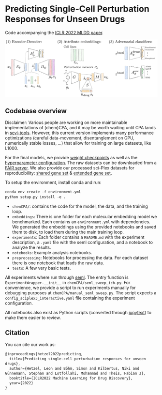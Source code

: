 # Predicting Single-Cell Perturbation Responses for Unseen Drugs
Code accompanying the [ICLR 2022 MLDD paper](https://arxiv.org/abs/2204.13545).

![architecture of CCPA](docs/chemCPA.png)

## Codebase overview
Disclaimer: Various people are working on more maintainable implementations of
(chem)CPA, and it may be worth waiting until CPA lands in [scvi-tools](https://github.com/scverse/scvi-tools).
However, this current version implements many performance optimizations (careful data-movement, disentanglement on GPU,
numerically stable losses, ...) that allow for training on large datasets, like L1000.

For the final models, we provide [weight checkpoints](https://f003.backblazeb2.com/file/chemCPA-models/chemCPA_models.zip) as well as the [hyperparameter configuration](https://f003.backblazeb2.com/file/chemCPA-models/finetuning_num_genes.json).
The raw datasets can be downloaded from a [FAIR server](https://dl.fbaipublicfiles.com/dlp/cpa_binaries.tar).
We also provide our processed sci-Plex datasets for reproducibility: [shared gene set](https://f003.backblazeb2.com/file/chemCPA-datasets/sciplex_complete_middle_subset_lincs_genes.h5ad) & [extended gene set](https://f003.backblazeb2.com/file/chemCPA-datasets/sciplex_complete_middle_subset.h5ad).

To setup the environment, install conda and run:
```python
conda env create -f environment.yml
python setup.py install -e .
```

- `chemCPA/`: contains the code for the model, the data, and the training loop.
- `embeddings`: There is one folder for each molecular embedding model we benchmarked. Each contains an `environment.yml` with dependencies. We generated the embeddings using the provided notebooks and saved them to disk, to load them during the main training loop.
- `experiments`: Each folder contains a `README.md` with the experiment description, a `.yaml` file with the seml configuration, and a notebook to analyze the results.
- `notebooks`: Example analysis notebooks.
- `preprocessing`: Notebooks for processing the data. For each dataset there is one notebook that loads the raw data.
- `tests`: A few very basic tests.
 
All experiments where run through [seml](https://github.com/TUM-DAML/seml).
The entry function is `ExperimentWrapper.__init__` in `chemCPA/seml_sweep_icb.py`.
For convenience, we provide a script to run experiments manually for debugging purposes at `chemCPA/manual_seml_sweep.py`.
The script expects a `config_sciplex3_interactive.yaml` file containing the experiment configuration.

All notebooks also exist as Python scripts (converted through [jupytext](https://github.com/mwouts/jupytext)) to make them easier to review.

## Citation
You can cite our work as:
```
@inproceedings{hetzel2022predicting,
  title={Predicting single-cell perturbation responses for unseen drugs},
  author={Hetzel, Leon and Böhm, Simon and Kilbertus, Niki and Günnemann, Stephan and Lotfollahi, Mohammad and Theis, Fabian J},
  booktitle={ICLR2022 Machine Learning for Drug Discovery},
  year={2022}
}
```
